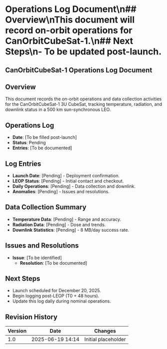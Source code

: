 # Operations Log Document\n## Overview\nThis document will record on-orbit operations for CanOrbitCubeSat-1.\n## Next Steps\n- To be updated post-launch.
## CanOrbitCubeSat-1 Operations Log Document

## Overview
This document records the on-orbit operations and data collection activities for the CanOrbitCubeSat-1 3U CubeSat, tracking temperature, radiation, and downlink status in a 500 km sun-synchronous LEO.

## Operations Log
- **Date**: [To be filled post-launch]
- **Status**: Pending
- **Entries**: [To be documented]

## Log Entries
- **Launch Date**: [Pending] - Deployment confirmation.
- **LEOP Status**: [Pending] - Initial contact and checkout.
- **Daily Operations**: [Pending] - Data collection and downlink.
- **Anomalies**: [Pending] - Issues and resolutions.

## Data Collection Summary
- **Temperature Data**: [Pending] - Range and accuracy.
- **Radiation Data**: [Pending] - Dose and trends.
- **Downlink Statistics**: [Pending] - 8 MB/day success rate.

## Issues and Resolutions
- **Issue**: [To be identified]
  - **Resolution**: [To be documented]

## Next Steps
- Launch scheduled for December 20, 2025.
- Begin logging post-LEOP (T0 + 48 hours).
- Update this log daily during nominal operations.

## Revision History
| Version | Date             | Changes             |
|---------|------------------|---------------------|
| 1.0     | 2025-06-19 14:14 | Initial placeholder |